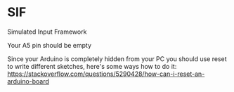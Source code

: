 # SIF
Simulated Input Framework

Your A5 pin should be empty

Since your Arduino is completely hidden from your PC you should use reset to write different sketches, here's some ways how to do it: https://stackoverflow.com/questions/5290428/how-can-i-reset-an-arduino-board
